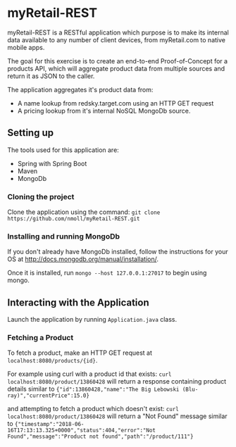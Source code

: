 # myRetail-REST

myRetail-REST is a RESTful application which purpose is to make its internal data available to any number of client devices, from myRetail.com to native mobile apps. 

The goal for this exercise is to create an end-to-end Proof-of-Concept for a products API, which will aggregate product data from multiple sources and return it as JSON to the caller. 

The application aggregates it's product data from:
- A name lookup from redsky.target.com using an HTTP GET request
- A pricing lookup from it's internal NoSQL MongoDb source.

## Setting up

The tools used for this application are:
- Spring with Spring Boot
- Maven
- MongoDb

### Cloning the project
Clone the application using the command: `git clone https://github.com/nmoll/myRetail-REST.git`

### Installing and running MongoDb
If you don't already have MongoDb installed, follow the instructions for your OS at http://docs.mongodb.org/manual/installation/.

Once  it is installed, run `mongo --host 127.0.0.1:27017` to begin using mongo.

## Interacting with the Application
Launch the application by running `Application.java` class.

### Fetching a Product
To fetch a product, make an HTTP GET request at `localhost:8080/products/{id}`.

For example using curl with a product id that exists: `curl localhost:8080/product/13860428` will return a response containing product details similar to `{"id":13860428,"name":"The Big Lebowski (Blu-ray)","currentPrice":15.0}` 

and attempting to fetch a product which doesn't exist: `curl localhost:8080/product/13860428` will return a "Not Found" message similar to `{"timestamp":"2018-06-16T17:13:13.325+0000","status":404,"error":"Not Found","message":"Product not found","path":"/product/111"}`
